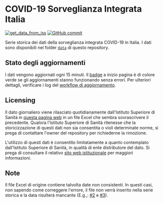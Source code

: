 # COVID-19 Sorveglianza Integrata Italia

[![get_data_from_iss](https://github.com/floatingpurr/covid-19_sorveglianza_integrata_italia/actions/workflows/get_data.yml/badge.svg)](https://github.com/floatingpurr/covid-19_sorveglianza_integrata_italia/actions/workflows/get_data.yml)
[![GitHub commit](https://img.shields.io/github/last-commit/floatingpurr/covid-19_sorveglianza_integrata_italia)](https://github.com/floatingpurr/covid-19_sorveglianza_integrata_italia/commits/main)

Serie storica dei dati della sorveglianza integrata COVID-19 in Italia. I dati sono disponibili nel folder [`data`](data) di questo repository.

## Stato degli aggiornamenti

I dati vengono aggiornati ogni 15 minuti. Il [badge](#COVID-19-Sorveglianza-Integrata-Italia) a inizio pagina è di colore verde se gli aggiornamenti stanno funzionando senza errori. Per ulteriori dettagli, verificare i log del [workflow di aggiornamento](https://github.com/floatingpurr/covid-19_sorveglianza_integrata_italia/actions?query=workflow%3Aget_data_from_iss).

## Licensing

Il dato giornaliero viene rilasciato quotidianamente dall'Istituto Superiore di Sanità in [questa pagina web](https://www.epicentro.iss.it/coronavirus/sars-cov-2-dashboard) in un file Excel che sembra sovrascrivere il precedente. Qualora l'Istituto Superiore di Sanità ritenesse che la storicizzazione di questi dati non sia consentita o violi determinate norme, si prega di contattare l'owner del repository per richiederne la rimozione.

L'utilizzo di questi dati è consentito limitatamente a quanto contemplato dall'Istituto Superiore di Sanità, in qualità di ente distributore del dato. Si prega di consultare il relativo [sito web istituzionale](https://www.epicentro.iss.it/coronavirus/sars-cov-2-dashboard) per maggiori informazioni.


## Note

Il file Excel di origine contiene talvolta date non consistenti. In questi casi, non sapendo come correggere l'errore, il file non verrà inserito nella serie storica e la data risulterà mancante (E.g.,: [#2][i2] e [#3][i3]).


[i2]: https://github.com/floatingpurr/covid-19_sorveglianza_integrata_italia/issues/2
[i3]: https://github.com/floatingpurr/covid-19_sorveglianza_integrata_italia/issues/3

